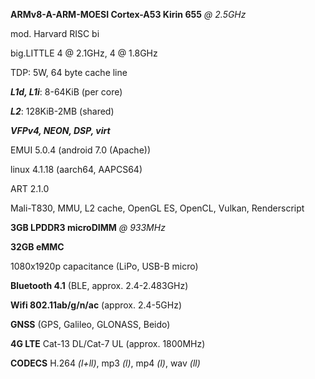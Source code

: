**ARMv8-A-ARM-MOESI Cortex-A53 Kirin 655** *@ 2.5GHz*

mod. Harvard RISC bi

big.LITTLE 4 @ 2.1GHz, 4 @ 1.8GHz

TDP: 5W, 64 byte cache line

***L1d, L1i***: 8-64KiB (per core)

***L2***: 128KiB-2MB (shared)

***VFPv4, NEON, DSP, virt***

EMUI 5.0.4 (android 7.0 (Apache))   

linux 4.1.18 (aarch64, AAPCS64)

ART 2.1.0

Mali-T830, MMU, L2 cache, OpenGL ES, OpenCL, Vulkan, Renderscript


**3GB LPDDR3 microDIMM** *@ 933MHz*

**32GB eMMC**

1080x1920p capacitance (LiPo, USB-B micro)


**Bluetooth 4.1** (BLE, approx. 2.4-2.483GHz)

**Wifi 802.11ab/g/n/ac** (approx. 2.4-5GHz)

**GNSS** (GPS, Galileo, GLONASS, Beido)

**4G LTE** Cat-13 DL/Cat-7 UL (approx. 1800MHz)

**CODECS** H.264 *(l+ll)*, mp3 *(l)*, mp4 *(l)*, wav *(ll)*

